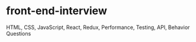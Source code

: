 # front-end-interview
HTML, CSS, JavaScript, React, Redux, Performance, Testing, API, Behavior Questions
